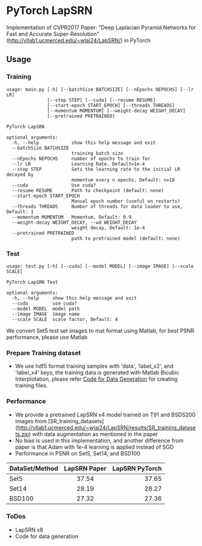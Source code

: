 # PyTorch LapSRN
Implementation of CVPR2017 Paper: "Deep Laplacian Pyramid Networks for Fast and Accurate Super-Resolution"(http://vllab1.ucmerced.edu/~wlai24/LapSRN/) in PyTorch

## Usage
### Training
```
usage: main.py [-h] [--batchSize BATCHSIZE] [--nEpochs NEPOCHS] [--lr LR]
               [--step STEP] [--cuda] [--resume RESUME]
               [--start-epoch START_EPOCH] [--threads THREADS]
               [--momentum MOMENTUM] [--weight-decay WEIGHT_DECAY]
               [--pretrained PRETRAINED]

PyTorch LapSRN

optional arguments:
  -h, --help            show this help message and exit
  --batchSize BATCHSIZE
                        training batch size
  --nEpochs NEPOCHS     number of epochs to train for
  --lr LR               Learning Rate. Default=1e-4
  --step STEP           Sets the learning rate to the initial LR decayed by
                        momentum every n epochs, Default: n=10
  --cuda                Use cuda?
  --resume RESUME       Path to checkpoint (default: none)
  --start-epoch START_EPOCH
                        Manual epoch number (useful on restarts)
  --threads THREADS     Number of threads for data loader to use, Default: 1
  --momentum MOMENTUM   Momentum, Default: 0.9
  --weight-decay WEIGHT_DECAY, --wd WEIGHT_DECAY
                        weight decay, Default: 1e-4
  --pretrained PRETRAINED
                        path to pretrained model (default: none)

```

### Test
```
usage: test.py [-h] [--cuda] [--model MODEL] [--image IMAGE] [--scale SCALE]

PyTorch LapSRN Test

optional arguments:
  -h, --help     show this help message and exit
  --cuda         use cuda?
  --model MODEL  model path
  --image IMAGE  image name
  --scale SCALE  scale factor, Default: 4
```
We convert Set5 test set images to mat format using Matlab, for best PSNR performance, please use Matlab

### Prepare Training dataset
  - We use hdf5 format training samples with 'data', 'label_x2', and 'label_x4' keys, the training data is generated with Matlab Bicubic Interplotation, please refer [Code for Data Generation](https://github.com/twtygqyy/pytorch-vdsr/tree/master/data) for creating training files.

### Performance
  - We provide a pretrained LapSRN x4 model trained on T91 and BSDS200 images from [SR_training_datasets] (http://vllab1.ucmerced.edu/~wlai24/LapSRN/results/SR_training_datasets.zip) with data augmentation as mentioned in the paper
  - No bias is used in this implementation, and another difference from paper is that Adam with 1e-4 learning is applied instead of SGD
  - Performance in PSNR on Set5, Set14, and BSD100
  
| DataSet/Method        | LapSRN Paper          | LapSRN PyTorch|
| ------------- |:-------------:| -----:|
| Set5      | 37.54      | 37.65 |
| Set14     | 28.19      | 28.27|
| BSD100    | 27.32      | 27.36 |

### ToDos
  - LapSRN x8
  - Code for data generation 
